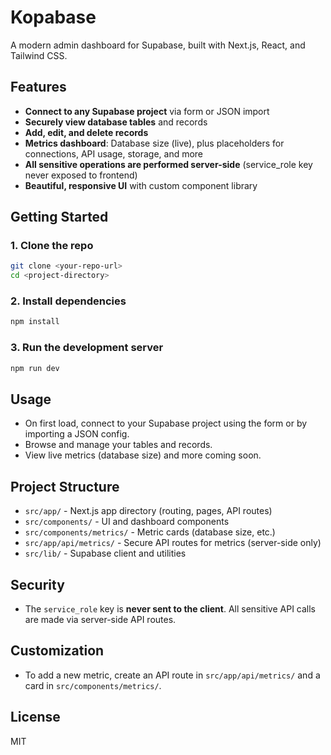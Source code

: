 # Kopabase

A modern admin dashboard for Supabase, built with Next.js, React, and Tailwind CSS.

## Features
- **Connect to any Supabase project** via form or JSON import
- **Securely view database tables** and records
- **Add, edit, and delete records**
- **Metrics dashboard**: Database size (live), plus placeholders for connections, API usage, storage, and more
- **All sensitive operations are performed server-side** (service_role key never exposed to frontend)
- **Beautiful, responsive UI** with custom component library

## Getting Started

### 1. Clone the repo
```bash
git clone <your-repo-url>
cd <project-directory>
```

### 2. Install dependencies
```bash
npm install
```

### 3. Run the development server
```bash
npm run dev
```

## Usage
- On first load, connect to your Supabase project using the form or by importing a JSON config.
- Browse and manage your tables and records.
- View live metrics (database size) and more coming soon.

## Project Structure
- `src/app/` - Next.js app directory (routing, pages, API routes)
- `src/components/` - UI and dashboard components
- `src/components/metrics/` - Metric cards (database size, etc.)
- `src/app/api/metrics/` - Secure API routes for metrics (server-side only)
- `src/lib/` - Supabase client and utilities

## Security
- The `service_role` key is **never sent to the client**. All sensitive API calls are made via server-side API routes.

## Customization
- To add a new metric, create an API route in `src/app/api/metrics/` and a card in `src/components/metrics/`. 

## License
MIT
